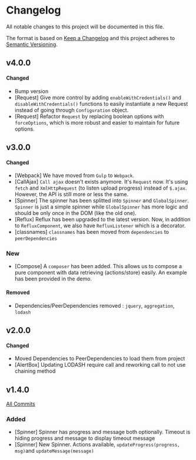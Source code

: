 # Changelog
All notable changes to this project will be documented in this file.

The format is based on [Keep a Changelog](http://keepachangelog.com/) 
and this project adheres to [Semantic Versioning](http://semver.org/).


## v4.0.0
#### Changed
 - Bump version
 - [Request] Give more control by adding `enableWithCredentials()` and `disableWithCredentials()` functions to easily instantiate a new Request instead of going through `Configuration` object. 
 - [Request] Refactor `Request` by replacing boolean options with `forceOptions`, which is more robust and easier to maintain for future options. 
 

## v3.0.0
#### Changed
 - [Webpack] We have moved from `Gulp` to `Webpack`.
 - [CallAjax] `Call ajax` doesn't exists anymore. It's `Request` now. It's using `fetch` and `XmlHttpRequest` (to listen upload progress) instead of `$.ajax`. However, the API is still more or less the same. 
 - [Spinner] The spinner has been splitted into `Spinner` and `GlobalSpinner`. `Spinner` is just a simple spinner while `GlobalSpinner` has more logic and should be only once in the DOM (like the old one).
 - [Reflux] Reflux has been upgraded to the latest version. Now, in addition to `RefluxComponent`, we also have `RefluxListener` which is a decorator.
 - [classnames] `classnames` has been moved from `dependencies` to `peerDependencies`

### New
 - [Compose] A `composer` has been added. This allows us to compose a pure component with data retrieving (actions/store) easily. An example has been provided in the demo.

#### Removed
 - Dependencies/PeerDependencies removed : `jquery`, `aggregation`, `lodash`

## v2.0.0 
#### Changed
 - Moved Dependencies to PeerDependencies to load them from project
 - [AlertBox] Updating LODASH require call and reworking call to not use chaining method


## v1.4.0 
[All Commits](https://github.com/saintpaul/react-commons/compare/v1.3.2...v1.4.0)
### Added
 - [Spinner] Spinner has progress and message both optionally. Timeout is hiding progress and message to display timeout message
 - [Spinner] New Spinner. Actions available, `updateProgress(progress, msg)`and `updateMessage(message)`
